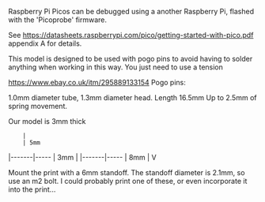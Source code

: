 Raspberry Pi Picos can be debugged using a another Raspberry Pi, flashed with the 'Picoprobe' firmware.

See https://datasheets.raspberrypi.com/pico/getting-started-with-pico.pdf appendix A for details.

This model is designed to be used with pogo pins to avoid having to solder anything when working in this way.
You just need to use a tension

https://www.ebay.co.uk/itm/295889133154
Pogo pins:

1.0mm diameter tube, 1.3mm diameter head. Length 16.5mm
Up to 2.5mm of spring movement.

Our model is 3mm thick

        |
        | 5mm
|-------|-----
| 3mm   |
|-------|-----
        | 8mm
        |
        V

Mount the print with a 6mm standoff. The standoff diameter is 2.1mm, so use an m2 bolt. I could probably print one of these, or even incorporate it into the print...
